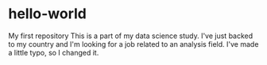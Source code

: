 # hello-world
My first repository
This is a part of my data science study. I've just backed to my country and I'm looking for a job related to an analysis field.
I've made a little typo, so I changed it.
